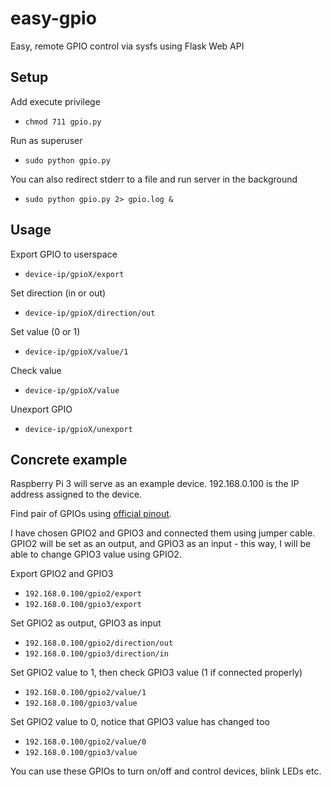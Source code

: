 # easy-gpio
Easy, remote GPIO control via sysfs using Flask Web API

## Setup
Add execute privilege
- `chmod 711 gpio.py`

Run as superuser
- `sudo python gpio.py`

You can also redirect stderr to a file and run server in the background
- `sudo python gpio.py 2> gpio.log &`

## Usage
Export GPIO to userspace
- `device-ip/gpioX/export`

Set direction (in or out)
- `device-ip/gpioX/direction/out`

Set value (0 or 1)
- `device-ip/gpioX/value/1`

Check value
- `device-ip/gpioX/value`

Unexport GPIO
- `device-ip/gpioX/unexport`

## Concrete example
Raspberry Pi 3 will serve as an example device. 192.168.0.100 is the IP address assigned to the device.

Find pair of GPIOs using [official pinout](https://www.raspberrypi.org/documentation/usage/gpio-plus-and-raspi2/). 

I have chosen GPIO2 and GPIO3 and connected them using jumper cable.
GPIO2 will be set as an output, and GPIO3 as an input - this way, I will be able to change GPIO3 value using GPIO2.

Export GPIO2 and GPIO3
- `192.168.0.100/gpio2/export`
- `192.168.0.100/gpio3/export`

Set GPIO2 as output, GPIO3 as input
- `192.168.0.100/gpio2/direction/out`
- `192.168.0.100/gpio3/direction/in`

Set GPIO2 value to 1, then check GPIO3 value (1 if connected properly)
- `192.168.0.100/gpio2/value/1`
- `192.168.0.100/gpio3/value`

Set GPIO2 value to 0, notice that GPIO3 value has changed too
- `192.168.0.100/gpio2/value/0`
- `192.168.0.100/gpio3/value`

You can use these GPIOs to turn on/off and control devices, blink LEDs etc.
